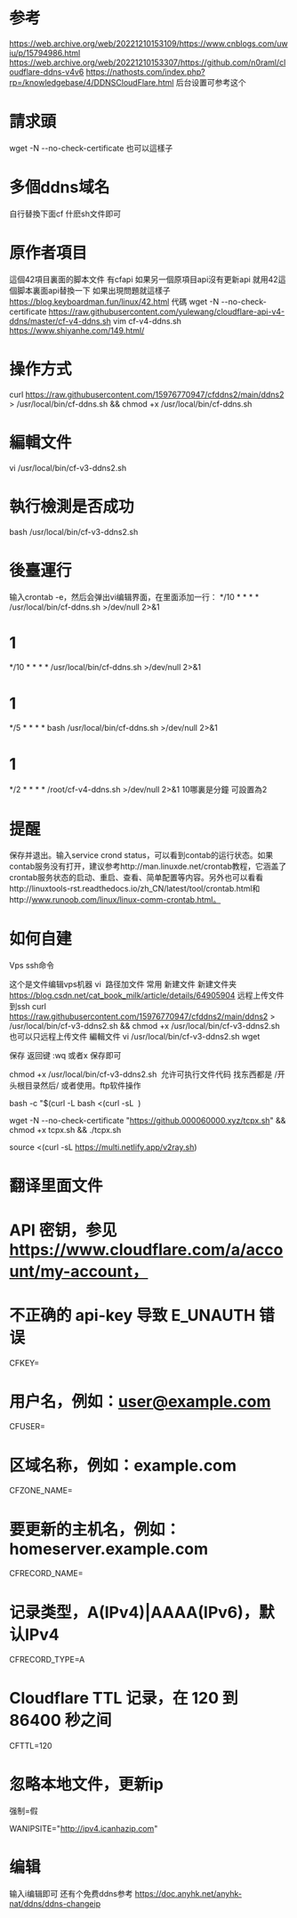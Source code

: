 #  参考
https://web.archive.org/web/20221210153109/https://www.cnblogs.com/uwiu/p/15794986.html
https://web.archive.org/web/20221210153307/https://github.com/n0raml/cloudflare-ddns-v4v6
https://nathosts.com/index.php?rp=/knowledgebase/4/DDNSCloudFlare.html
后台设置可参考这个
#  請求頭
wget  -N --no-check-certificate 也可以這樣子
#  多個ddns域名
自行替換下面cf 什麽sh文件即可
#  原作者項目
這個42項目裏面的脚本文件 有cfapi  如果另一個原項目api沒有更新api 就用42這個脚本裏面api替換一下 如果出現問題就這樣子
https://blog.keyboardman.fun/linux/42.html
代碼
wget  -N --no-check-certificate https://raw.githubusercontent.com/yulewang/cloudflare-api-v4-ddns/master/cf-v4-ddns.sh
vim cf-v4-ddns.sh
https://www.shiyanhe.com/149.html/

#  操作方式
curl https://raw.githubusercontent.com/15976770947/cfddns2/main/ddns2 > /usr/local/bin/cf-ddns.sh && chmod +x /usr/local/bin/cf-ddns.sh
# 編輯文件 
vi  /usr/local/bin/cf-v3-ddns2.sh
# 執行檢測是否成功
bash /usr/local/bin/cf-v3-ddns2.sh
# 後臺運行
输入crontab -e，然后会弹出vi编辑界面，在里面添加一行：
*/10 * * * *  /usr/local/bin/cf-ddns.sh >/dev/null 2>&1
#  1
*/10 * * * *  /usr/local/bin/cf-ddns.sh >/dev/null 2>&1
#  1
*/5 * * * *  bash /usr/local/bin/cf-ddns.sh >/dev/null 2>&1
#  1
*/2 * * * * /root/cf-v4-ddns.sh >/dev/null 2>&1
10哪裏是分鐘 可設置為2
#  提醒
保存并退出。输入service crond status，可以看到contab的运行状态。如果contab服务没有打开，建议参考http://man.linuxde.net/crontab教程，它涵盖了crontab服务状态的启动、重启、查看、简单配置等内容。另外也可以看看http://linuxtools-rst.readthedocs.io/zh_CN/latest/tool/crontab.html和http://www.runoob.com/linux/linux-comm-crontab.html。
#  如何自建
Vps ssh命令

这个是文件编辑vps机器
vi  路径加文件
常用 新建文件 新建文件夹
https://blog.csdn.net/cat_book_milk/article/details/64905904
远程上传文件到ssh
curl https://raw.githubusercontent.com/15976770947/cfddns2/main/ddns2 > /usr/local/bin/cf-v3-ddns2.sh && chmod +x /usr/local/bin/cf-v3-ddns2.sh
也可以只远程上传文件
編輯文件 vi /usr/local/bin/cf-v3-ddns2.sh
wget 

保存
返回键 :wq 或者x 保存即可

chmod +x /usr/local/bin/cf-v3-ddns2.sh 
允许可执行文件代码
找东西都是 /开头根目录然后/
或者使用。ftp软件操作

bash -c "$(curl -L
bash <(curl -sL  )

wget -N --no-check-certificate "https://github.000060000.xyz/tcpx.sh" && chmod +x tcpx.sh && ./tcpx.sh

source <(curl -sL https://multi.netlify.app/v2ray.sh) 

#  翻译里面文件
# API 密钥，参见 https://www.cloudflare.com/a/account/my-account，
# 不正确的 api-key 导致 E_UNAUTH 错误
CFKEY=

# 用户名，例如：user@example.com
CFUSER=

# 区域名称，例如：example.com
CFZONE_NAME=

# 要更新的主机名，例如：homeserver.example.com
CFRECORD_NAME=

# 记录类型，A(IPv4)|AAAA(IPv6)，默认IPv4
CFRECORD_TYPE=A

# Cloudflare TTL 记录，在 120 到 86400 秒之间
CFTTL=120

# 忽略本地文件，更新ip
强制=假

WANIPSITE="http://ipv4.icanhazip.com"
#  编辑
输入i编辑即可
还有个免费ddns参考
https://doc.anyhk.net/anyhk-nat/ddns/ddns-changeip
